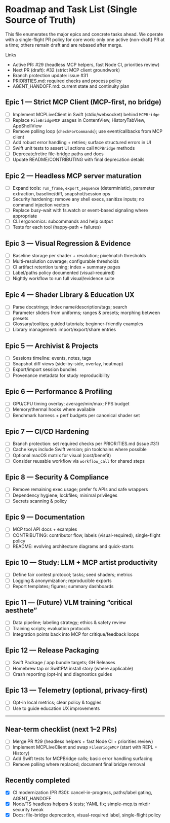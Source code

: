 # Roadmap and Task List (Single Source of Truth)

This file enumerates the major epics and concrete tasks ahead. We operate with a single-flight PR policy for core work: only one active (non-draft) PR at a time; others remain draft and are rebased after merge.

Links
- Active PR: #29 (headless MCP helpers, fast Node CI, priorities review)
- Next PR (draft): #32 (strict MCP client groundwork)
- Branch protection update: issue #31
- PRIORITIES.md: required checks and process policy
- AGENT_HANDOFF.md: current state and continuity plan

## Epic 1 — Strict MCP Client (MCP-first, no bridge)
- [ ] Implement MCPLiveClient in Swift (stdio/websocket) behind `MCPBridge`
- [ ] Replace `FileBridgeMCP` usages in ContentView, HistoryTabView, AppShellView
- [ ] Remove polling loop (`checkForCommands`); use event/callbacks from MCP client
- [ ] Add robust error handling + retries; surface structured errors in UI
- [ ] Swift unit tests to assert UI actions call `MCPBridge` methods
- [ ] Deprecate/retire file-bridge paths and docs
- [ ] Update README/CONTRIBUTING with final deprecation details

## Epic 2 — Headless MCP server maturation
- [ ] Expand tools: `run_frame`, `export_sequence` (deterministic), parameter extraction, baseline/diff, snapshot/session ops
- [ ] Security hardening: remove any shell execs, sanitize inputs; no command injection vectors
- [ ] Replace busy-wait with fs.watch or event-based signaling where appropriate
- [ ] CLI ergonomics: subcommands and help output
- [ ] Tests for each tool (happy-path + failures)

## Epic 3 — Visual Regression & Evidence
- [ ] Baseline storage per shader + resolution; pixelmatch thresholds
- [ ] Multi-resolution coverage; configurable thresholds
- [ ] CI artifact retention tuning; index + summary pages
- [ ] Label/paths policy documented (visual-required)
- [ ] Nightly workflow to run full visual/evidence suite

## Epic 4 — Shader Library & Education UX
- [ ] Parse docstrings; index name/description/tags; search
- [ ] Parameter sliders from uniforms; ranges & presets; morphing between presets
- [ ] Glossary/tooltips; guided tutorials; beginner-friendly examples
- [ ] Library management: import/export/share entries

## Epic 5 — Archivist & Projects
- [ ] Sessions timeline: events, notes, tags
- [ ] Snapshot diff views (side-by-side, overlay, heatmap)
- [ ] Export/import session bundles
- [ ] Provenance metadata for study reproducibility

## Epic 6 — Performance & Profiling
- [ ] GPU/CPU timing overlay; average/min/max; FPS budget
- [ ] Memory/thermal hooks where available
- [ ] Benchmark harness + perf budgets per canonical shader set

## Epic 7 — CI/CD Hardening
- [ ] Branch protection: set required checks per PRIORITIES.md (issue #31)
- [ ] Cache keys include Swift version; pin toolchains where possible
- [ ] Optional macOS matrix for visual (cost/benefit)
- [ ] Consider reusable workflow via `workflow_call` for shared steps

## Epic 8 — Security & Compliance
- [ ] Remove remaining exec usage; prefer fs APIs and safe wrappers
- [ ] Dependency hygiene; lockfiles; minimal privileges
- [ ] Secrets scanning & policy

## Epic 9 — Documentation
- [ ] MCP tool API docs + examples
- [ ] CONTRIBUTING: contributor flow, labels (visual-required), single-flight policy
- [ ] README: evolving architecture diagrams and quick-starts

## Epic 10 — Study: LLM + MCP artist productivity
- [ ] Define fair contest protocol; tasks; seed shaders; metrics
- [ ] Logging & anonymization; reproducible exports
- [ ] Report templates; figures; summary dashboards

## Epic 11 — (Future) VLM training “critical aesthete”
- [ ] Data pipeline; labeling strategy; ethics & safety review
- [ ] Training scripts; evaluation protocols
- [ ] Integration points back into MCP for critique/feedback loops

## Epic 12 — Release Packaging
- [ ] Swift Package / app bundle targets; GH Releases
- [ ] Homebrew tap or SwiftPM install story (where applicable)
- [ ] Crash reporting (opt-in) and diagnostics guides

## Epic 13 — Telemetry (optional, privacy-first)
- [ ] Opt-in local metrics; clear policy & toggles
- [ ] Use to guide education UX improvements

---

## Near-term checklist (next 1–2 PRs)
- [ ] Merge PR #29 (headless helpers + fast Node CI + priorities review)
- [ ] Implement MCPLiveClient and swap `FileBridgeMCP` (start with REPL + History)
- [ ] Add Swift tests for MCPBridge calls; basic error handling surfacing
- [ ] Remove polling where replaced; document final bridge removal

## Recently completed
- [x] CI modernization (PR #30): cancel-in-progress, paths/label gating, AGENT_HANDOFF
- [x] Node/TS headless helpers & tests; YAML fix; simple-mcp.ts mkdir security tweak
- [x] Docs: file-bridge deprecation, visual-required label, single-flight policy